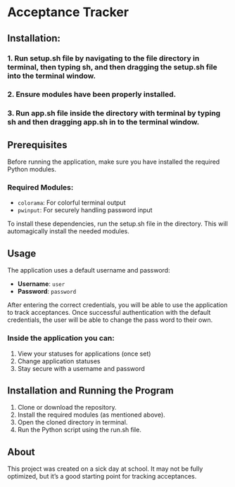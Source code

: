 # Acceptance Tracker


## Installation:
### 1. Run setup.sh file by navigating to the file directory in terminal, then typing sh, and then dragging the setup.sh file into the terminal window.
### 2. Ensure modules have been properly installed.
### 3. Run app.sh file inside the directory with terminal by typing sh and then dragging app.sh in to the terminal window.



## Prerequisites

Before running the application, make sure you have installed the required Python modules.

### Required Modules:
  
- `colorama`: For colorful terminal output
- `pwinput`: For securely handling password input

To install these dependencies, run the setup.sh file in the directory.
This will automagically install the needed modules.



## Usage

The application uses a default username and password:

- **Username**: `user`
- **Password**: `password`

After entering the correct credentials, you will be able to use the application to track acceptances.
Once successful authentication with the default credentials, the user will be able to change the pass word to their own.

### Inside the application you can:
1. View your statuses for applications (once set)
2. Change application statuses
3. Stay secure with a username and password

## Installation and Running the Program

1. Clone or download the repository.
2. Install the required modules (as mentioned above).
3. Open the cloned directory in terminal.
4. Run the Python script using the run.sh file.






## About

This project was created on a sick day at school. It may not be fully optimized, but it’s a good starting point for tracking acceptances.
